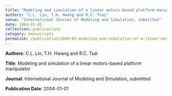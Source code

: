 ```yaml
---
title: "Modeling and simulation of a linear motors-based platform manipulator"
authors: "C.L. Lin, T.H. Hwang and R.C. Tsai"
venue: "International Journal of Modeling and Simulation, submitted"
date: 2004-01-01
collection: publications
category: manuscripts
permalink: /publication/2004-01-modeling-and-simulation-of-a-linear-motors-based-platform-manipulator
---
```


**Authors**: C.L. Lin, T.H. Hwang and R.C. Tsai

**Title**: Modeling and simulation of a linear motors-based platform manipulator

**Journal**: International Journal of Modeling and Simulation, submitted

**Publication Date**: 2004-01-01
